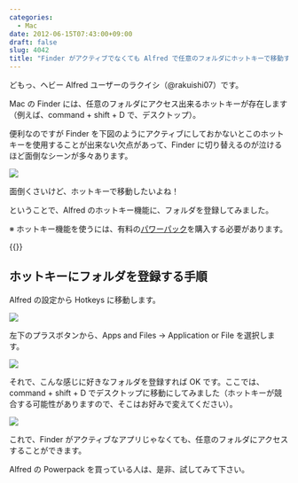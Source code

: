 ```yaml
---
categories:
  - Mac
date: 2012-06-15T07:43:00+09:00
draft: false
slug: 4042
title: "Finder がアクティブでなくても Alfred で任意のフォルダにホットキーで移動する方法"
---
```


どもっ、ヘビー Alfred ユーザーのラクイシ（@rakuishi07）です。

Mac の Finder には、任意のフォルダにアクセス出来るホットキーが存在します（例えば、command + shift + D で、デスクトップ）。

便利なのですが Finder を下図のようにアクティブにしておかないとこのホットキーを使用することが出来ない欠点があって、Finder に切り替えるのが泣けるほど面倒なシーンが多々あります。

![](/images/2012/06/4042_1.png)

面倒くさいけど、ホットキーで移動したいよね！

ということで、Alfred のホットキー機能に、フォルダを登録してみました。

※ ホットキー機能を使うには、有料の[パワーパック](http://www.alfredapp.com/powerpack/)を購入する必要があります。

{{<app id="405843582" title="Alfred 1.2（無料）" src="http://a1.mzstatic.com/us/r1000/069/Purple/v4/b4/7b/51/b47b5118-5ba5-a359-0bc6-e71494225963/appicon.100x100-75.png">}}

## ホットキーにフォルダを登録する手順

Alfred の設定から Hotkeys に移動します。

![](/images/2012/06/4042_2.png)

左下のプラスボタンから、Apps and Files → Application or File を選択します。

![](/images/2012/06/4042_3.png)

それで、こんな感じに好きなフォルダを登録すれば OK です。ここでは、command + shift + D でデスクトップに移動にしてみました（ホットキーが競合する可能性がありますので、そこはお好みで変えてください）。

![](/images/2012/06/4042_4.png)

これで、Finder がアクティブなアプリじゃなくても、任意のフォルダにアクセスすることができます。

Alfred の Powerpack を買っている人は、是非、試してみて下さい。
